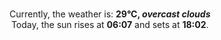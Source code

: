<p  align="center"><br/>Currently, the weather is: <b> 29°C, <i>overcast clouds</i></b></br>Today, the sun rises at <b>06:07</b> and sets at <b>18:02</b>.</p>